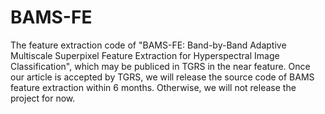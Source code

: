 # BAMS-FE
The feature extraction code of "BAMS-FE: Band-by-Band Adaptive Multiscale Superpixel Feature Extraction for Hyperspectral Image Classification", which may be publiced in TGRS in the near feature. Once our article is accepted by TGRS, we will release the source code of BAMS feature extraction within 6 months. Otherwise, we will not release the project for now.
